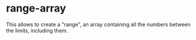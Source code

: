 # range-array
This allows to create a "range", an array containing all the numbers between the limits, including them.
